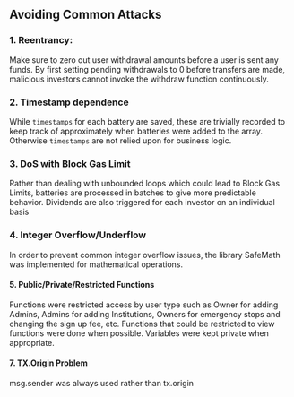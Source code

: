 ## Avoiding Common Attacks

### 1. Reentrancy:
Make sure to zero out user withdrawal amounts before a user is sent any funds. By first setting pending withdrawals to 0 before transfers are made, malicious investors cannot invoke the withdraw function continuously.

### 2. Timestamp dependence
While `timestamps` for each battery are saved, these are trivially recorded to keep track of approximately when batteries were added to the array. Otherwise `timestamps` are not relied upon for business logic.

### 3. DoS with Block Gas Limit
Rather than dealing with unbounded loops which could lead to Block Gas Limits, batteries are processed in batches to give more predictable behavior. Dividends are also triggered for each investor on an individual basis

### 4. Integer Overflow/Underflow
In order to prevent common integer overflow issues, the library SafeMath was implemented for mathematical operations.

#### 5. Public/Private/Restricted Functions
Functions were restricted access by user type such as Owner for adding Admins, Admins for adding Institutions, Owners for emergency stops and changing the sign up fee, etc. Functions that could be restricted to view functions were done when possible. Variables were kept private when appropriate.

#### 7. TX.Origin Problem
msg.sender was always used rather than tx.origin
